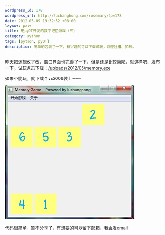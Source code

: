 ```yaml
--- 
wordpress_id: 178
wordpress_url: http://luchanghong.com/rosemary/?p=178
date: 2012-05-09 19:32:52 +08:00
layout: post
title: 用pyQT开发的数字记忆游戏（三）
category: python
tags: [python, pyQT]
description: 简单的包装了一下，有兴趣的可以下载试玩，欢迎吐槽、拍砖。
---
```

昨天把逻辑改了改，窗口界面也完善了一下，但是还是比较简陋，就这样吧，发布一下。试玩点击下载：<a href="http://www.luchanghong.com/rosemary/wp-content/uploads/2012/05/memory.exe">/uploads/2012/05/memory.exe</a>

如果不能玩，就下载个vs2008装上~~~

<a href="/upload/2012/05/memory1.jpg"><img class="alignnone size-full wp-image-180" title="memory" src="/upload/2012/05/memory1.jpg" alt="" width="420" height="436" /></a>

代码很简单，暂不分享了，有想要的可以留下邮箱，我会发email
